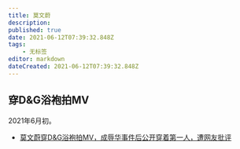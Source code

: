 ```yaml
---
title: 莫文蔚
description: 
published: true
date: 2021-06-12T07:39:32.848Z
tags:
    - 无标签
editor: markdown
dateCreated: 2021-06-12T07:39:32.848Z
---
```


## 穿D&G浴袍拍MV

2021年6月初。

+ [莫文蔚穿D&G浴袍拍MV，成辱华事件后公开穿着第一人，遭网友批评](https://archive.is/6jm4Y "https://baijiahao.baidu.com/s?id=1702268900962392486")
